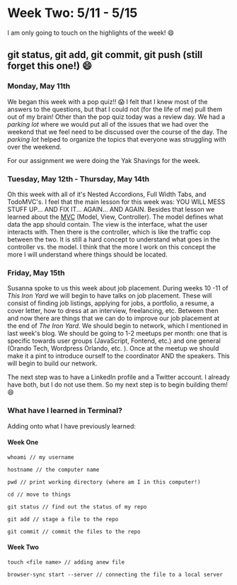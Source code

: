 # Week Two: 5/11 - 5/15

I am only going to touch on the highlights of the week! :smile:

## git status, git add, git commit, git push (still forget this one!) :smile:

### Monday, May 11th

We began this week with a pop quiz!! :scream: I felt that I knew most of the answers to the questions, but that I could not (for the life of me) pull them out of my brain! Other than the pop quiz today was a review day. We had a _parking lot_ where we would put all of the issues that we had over the weekend that we feel need to be discussed over the course of the day. The _parking lot_ helped to organize the topics that everyone was struggling with over the weekend.

For our assignment we were doing the Yak Shavings for the week.

### Tuesday, May 12th - Thursday, May 14th

Oh this week with all of it's Nested Accordions, Full Width Tabs, and TodoMVC's. I feel that the main lesson for this week was: YOU WILL MESS STUFF UP... AND FIX IT... AGAIN... AND AGAIN. Besides that lesson we learned about the [MVC](https://developer.mozilla.org/en-US/Apps/Build/Modern_web_app_architecture/MVC_architecture) (Model, View, Controller). The model defines what data the app should contain. The view is the interface, what the user interacts with. Then there is the controller, which is like the traffic cop between the two. It is still a hard concept to understand what goes in the controller vs. the model. I think that the more I work on this concept the more I will understand where things should be located.

### Friday, May 15th

Susanna spoke to us this week about job placement. During weeks 10 -11 of _This Iron Yard_ we will begin to have talks on job placement. These will consist of finding job listings, applying for jobs, a portfolio, a resume, a cover letter, how to dress at an interview, freelancing, etc. Between then and now there are things that we can do to improve our job placement at the end of _The Iron Yard_. We should begin to network, which I mentioned in last week's blog. We should be going to 1-2 meetups per month: one that is specific towards user groups (JavaScript, Fontend, etc.) and one general (Orando Tech, Wordpress Orlando, etc. ). Once at the meetup we should make it a pint to introduce ourself to the coordinator AND the speakers. This will begin to build our network.

The next step was to have a LinkedIn profile and a Twitter account. I already have both, but I do not use them. So my next step is to begin building them! :smile:


### What have I learned in Terminal?

Adding onto what I have previously learned:

#### Week One

```
whoami // my username

hostname // the computer name

pwd // print working directory (where am I in this computer!)

cd // move to things

git status // find out the status of my repo

git add // stage a file to the repo

git commit // commit the files to the repo

```

#### Week Two

```
touch <file name> // adding anew file

browser-sync start --server // connecting the file to a local server

```
